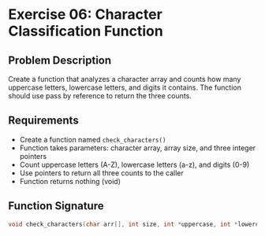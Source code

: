 # Exercise 06: Character Classification Function

## Problem Description
Create a function that analyzes a character array and counts how many uppercase letters, lowercase letters, and digits it contains. The function should use pass by reference to return the three counts.

## Requirements
- Create a function named `check_characters()`
- Function takes parameters: character array, array size, and three integer pointers
- Count uppercase letters (A-Z), lowercase letters (a-z), and digits (0-9)
- Use pointers to return all three counts to the caller
- Function returns nothing (void)

## Function Signature
```c
void check_characters(char arr[], int size, int *uppercase, int *lowercase, int *digits);
```